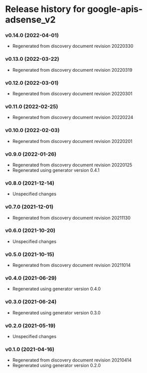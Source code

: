 # Release history for google-apis-adsense_v2

### v0.14.0 (2022-04-01)

* Regenerated from discovery document revision 20220330

### v0.13.0 (2022-03-22)

* Regenerated from discovery document revision 20220319

### v0.12.0 (2022-03-01)

* Regenerated from discovery document revision 20220301

### v0.11.0 (2022-02-25)

* Regenerated from discovery document revision 20220224

### v0.10.0 (2022-02-03)

* Regenerated from discovery document revision 20220201

### v0.9.0 (2022-01-26)

* Regenerated from discovery document revision 20220125
* Regenerated using generator version 0.4.1

### v0.8.0 (2021-12-14)

* Unspecified changes

### v0.7.0 (2021-12-01)

* Regenerated from discovery document revision 20211130

### v0.6.0 (2021-10-20)

* Unspecified changes

### v0.5.0 (2021-10-15)

* Regenerated from discovery document revision 20211014

### v0.4.0 (2021-06-29)

* Regenerated using generator version 0.4.0

### v0.3.0 (2021-06-24)

* Regenerated using generator version 0.3.0

### v0.2.0 (2021-05-19)

* Unspecified changes

### v0.1.0 (2021-04-16)

* Regenerated from discovery document revision 20210414
* Regenerated using generator version 0.2.0

